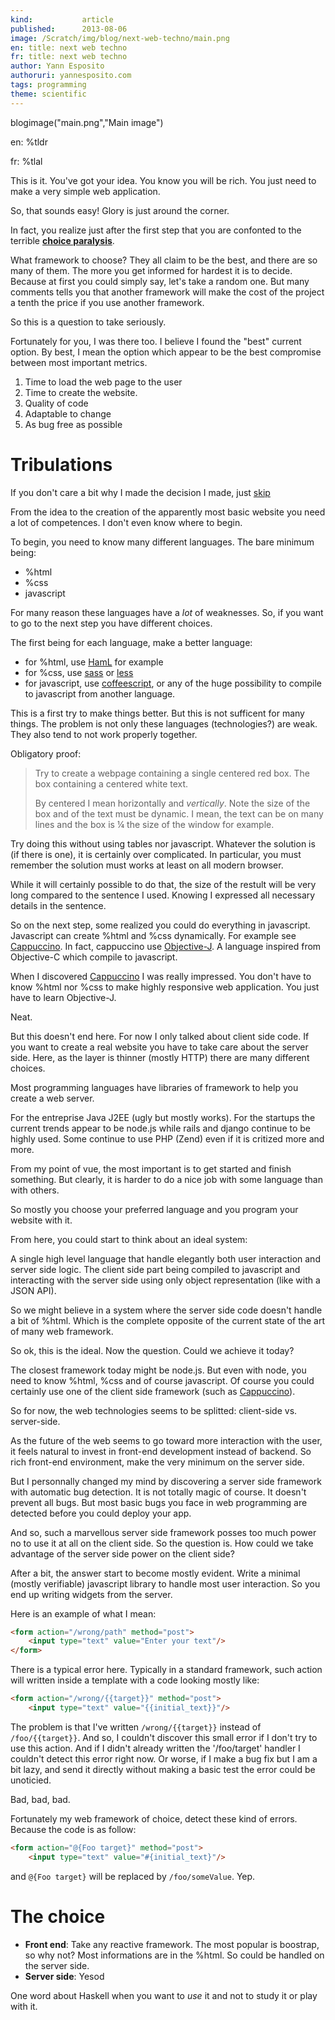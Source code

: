 ```yaml
---
kind:           article
published:      2013-08-06
image: /Scratch/img/blog/next-web-techno/main.png
en: title: next web techno
fr: title: next web techno
author: Yann Esposito
authoruri: yannesposito.com
tags: programming
theme: scientific
---
```

blogimage("main.png","Main image")

<div class="intro">

en: %tldr

fr: %tlal

</div>

This is it.
You've got your idea.
You know you will be rich.
You just need to make a very simple web application.

So, that sounds easy!
Glory is just around the corner.

In fact, you realize just after the first step that you are confonted to the
terrible [**choice paralysis**](https://en.wikipedia.org/wiki/Analysis_paralysis).

What framework to choose?
They all claim to be the best, and there are so many of them.
The more you get informed for hardest it is to decide.
Because at first you could simply say, let's take a random one.
But many comments tells you that another framework will make the cost of the
project a tenth the price if you use another framework.

So this is a question to take seriously.

Fortunately for you, I was there too.
I believe I found the "best" current option.
By best, I mean the option which appear to be the best compromise between most
important metrics.

1. Time to load the web page to the user
2. Time to create the website.
3. Quality of code
4. Adaptable to change
5. As bug free as possible

# Tribulations

If you don't care a bit why I made the decision I made, just [skip](#the-choice)

From the idea to the creation of the apparently most basic website you need a lot of competences.
I don't even know where to begin.

To begin, you need to know many different languages.
The bare minimum being:

  * %html
  * %css
  * javascript

For many reason these languages have a _lot_ of weaknesses.
So, if you want to go to the next step you have different choices.

The first being for each language, make a better language:

- for %html, use [HamL][haml] for example
- for %css, use [sass][sass] or [less][less]
- for javascript, use [coffeescript][cfs], or any of the huge possibility to compile to javascript from another language.

This is a first try to make things better.
But this is not sufficent for many things.
The problem is not only these languages (technologies?) are weak.
They also tend to not work properly together.

Obligatory proof:

> Try to create a webpage containing a single centered red box.
> The box containing a centered white text.
> 
> By centered I mean horizontally and _vertically_.
> Note the size of the box and of the text must be dynamic.
> I mean, the text can be on many lines and the box is ¼ the size of the window for example.

Try doing this without using tables nor javascript.
Whatever the solution is (if there is one), it is certainly over complicated.
In particular, you must remember the solution must works at least on all modern
browser.

While it will certainly possible to do that, the size of the restult will be very long
compared to the sentence I used.
Knowing I expressed all necessary details in the sentence.

So on the next step, some realized you could do everything in javascript.
Javascript can create %html and %css dynamically.
For example see [Cappuccino][cappuccino]. In fact, cappuccino use [Objective-J][objj].
A language inspired from Objective-C which compile to javascript.

When I discovered [Cappuccino][cappuccino] I was really impressed.
You don't have to know %html nor %css to make highly responsive web application.
You just have to learn Objective-J.

Neat.

But this doesn't end here. For now I only talked about client side code.
If you want to create a real website you have to take care about the server side.
Here, as the layer is thinner (mostly HTTP) there are many different choices.

Most programming languages have libraries of framework to help you create
a web server.

For the entreprise Java J2EE (ugly but mostly works).
For the startups the current trends appear to be node.js while rails and django
continue to be highly used.
Some continue to use PHP (Zend) even if it is critized more and more.

From my point of vue, the most important is to get started and finish something.
But clearly, it is harder to do a nice job with some language than with others.

So mostly you choose your preferred language and you program your website with it.

From here, you could start to think about an ideal system:

A single high level language that handle elegantly
both user interaction and server side logic.
The client side part being compiled to javascript and interacting with the
server side using only object representation (like with a JSON API).

So we might believe in a system where the server side code doesn't handle a bit
of %html. Which is the complete opposite of the current state of the art of
many web framework.

So ok, this is the ideal. Now the question. Could we achieve it today?

The closest framework today might be node.js.
But even with node, you need to know %html, %css and of course javascript.
Of course you could certainly use one of the client side framework (such as [Cappuccino][cappuccino]).

So for now, the web technologies seems to be splitted:
client-side vs. server-side.

As the future of the web seems to go toward more interaction with the user,
it feels natural to invest in front-end development instead of backend.
So rich front-end environment, make the very minimum on the server side.

But I personnally changed my mind by discovering a server side framework with
automatic bug detection.
It is not totally magic of course.
It doesn't prevent all bugs.
But most basic bugs you face in web programming are detected before you could deploy your app.

And so, such a marvellous server side framework posses too much power no to use
it at all on the client side.
So the question is.
How could we take advantage of the server side power on the client side?

After a bit, the answer start to become mostly evident.
Write a minimal (mostly verifiable) javascript library to handle
most user interaction.
So you end up writing widgets from the server.

Here is an example of what I mean:

``` html
<form action="/wrong/path" method="post">
    <input type="text" value="Enter your text"/>
</form>
```

There is a typical error here. Typically in a standard framework, such
action will written inside a template with a code looking mostly like:


``` html
<form action="/wrong/{{target}}" method="post">
    <input type="text" value="{{initial_text}}"/>
```

The problem is that I've written `/wrong/{{target}}` instead of `/foo/{{target}}`.
And so, I couldn't discover this small error if I don't try to use this action.
And if I didn't already written the '/foo/target' handler I couldn't detect
this error right now.
Or worse, if I make a bug fix but I am a bit lazy, and send it directly without 
making a basic test the error could be unoticied.

Bad, bad, bad.

Fortunately my web framework of choice, detect these kind of errors.
Because the code is as follow:

``` html
<form action="@{Foo target}" method="post">
    <input type="text" value="#{initial_text}"/>
```

and `@{Foo target}` will be replaced by `/foo/someValue`.
Yep.

[cappuccino]: http://www.cappuccino-project.org/
[haml]: http://haml.info
[sass]: http://sass-lang.com
[less]: http://lesscss.org
[cfs]: http://coffeescript.org
[objj]: http://www.cappuccino-project.org/learn/objective-j.html

# The choice

* **Front end**: Take any reactive framework. The most popular is boostrap, so why not?
Most informations are in the %html. So could be handled on the server side.
* **Server side**: Yesod

One word about Haskell when you want to _use_ it and not to study it or play with it.

